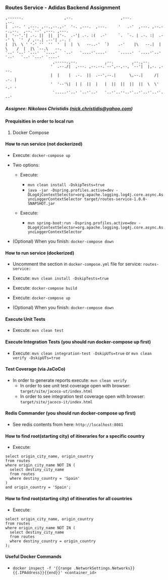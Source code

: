 ### Routes Service - Adidas Backend Assignment


```
,------.                  ,--.                     ,---.                          ,--.
|  .--. ' ,---. ,--.,--.,-'  '-. ,---.  ,---.     '   .-'  ,---. ,--.--.,--.  ,--.`--' ,---. ,---.
|  '--'.'| .-. ||  ||  |'-.  .-'| .-. :(  .-'     `.  `-. | .-. :|  .--' \  `'  / ,--.| .--'| .-. :
|  |\  \ ' '-' ''  ''  '  |  |  \   --..-'  `)    .-'    |\   --.|  |     \    /  |  |\ `--.\   --.
`--' '--' `---'  `----'   `--'   `----'`----'     `-----'  `----'`--'      `--'   `--' `---' `----'
                     ,-----.,--.            ,--.        ,--.,--.
                    '  .--./|  ,---. ,--.--.`--',--,--, `--'|  |,-. ,---.
                    |  |    |  .-.  ||  .--',--.|      \,--.|     /| .-. |
                    '  '--'\|  | |  ||  |   |  ||  ||  ||  ||  \  \' '-' '
                     `-----'`--' `--'`--'   `--'`--''--'`--'`--'`--'`---'                  
```

##### Assignee: Nikolaos Christidis (nick.christidis@yahoo.com)


#### Prequisities in order to local run
1) Docker Compose


#### How to run service (not dockerized)
* Execute: `docker-compose up`

* Two options:
    * Execute: 
        * `mvn clean install -DskipTests=true`
        * `java -jar -Dspring.profiles.active=dev -DLog4jContextSelector=org.apache.logging.log4j.core.async.AsyncLoggerContextSelector target/routes-service-1.0.0-SNAPSHOT.jar`
                
    * Execute:
        * `mvn spring-boot:run -Dspring.profiles.active=dev -DLog4jContextSelector=org.apache.logging.log4j.core.async.AsyncLoggerContextSelector`

* (Optional) When you finish: `docker-compose down`


#### How to run service (dockerized)
* Uncomment the section in `docker-compose.yml` file for service: `routes-service:`

* Execute: `mvn clean install -DskipTests=true`

* Execute: `docker-compose build`

* Execute: `docker-compose up`

* (Optional) When you finish: `docker-compose down`


#### Execute Unit Tests
* Execute: `mvn clean test`


#### Execute Integration Tests (you should run docker-compose up first)
* Execute: `mvn clean integration-test -DskipUTs=true` or `mvn clean verify -DskipUTs=true`


#### Test Coverage (via JaCoCo)
* In order to generate reports execute: `mvn clean verify`
    * In order to see unit test coverage open with browser: `target/site/jacoco-ut/index.html`
    * In order to see integration test coverage open with browser: `target/site/jacoco-it/index.html`


#### Redis Commander (you should run docker-compose up first)
* See redis contents from here: `http://localhost:8081`


#### How to find root(starting city) of itineraries for a specific country
* Execute:

```mysql
select origin_city_name, origin_country
from routes
where origin_city_name NOT IN (
  select destiny_city_name
  from routes
  where destiny_country = 'Spain'
)
and origin_country = 'Spain';
```


#### How to find root(starting city) of itineraties for all countries
* Execute:
```mysql
select origin_city_name, origin_country
from routes
where origin_city_name NOT IN (
  select destiny_city_name
  from routes
  where destiny_country = origin_country
);
```

#### Useful Docker Commands

* `docker inspect -f '{{range .NetworkSettings.Networks}}{{.IPAddress}}{{end}}' <container_id>`
